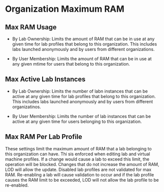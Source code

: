 # Organization Maximum RAM

## Max RAM Usage

- By Lab Ownership: Limits the amount of RAM that can be in use at any given time for lab profiles that belong to this organization. This includes labs launched anonymously and by users from different organizations. 

- By User Membership: Limits the amount of RAM that can be in use at any given mtime for users that belong to this organization. 

## Max Active Lab Instances

- By Lab Ownership: Limits the number of labn instances that can be active at any given time for lab profiles that belong to this organization. This includes labs launched anonymously and by users from different organizatinos. 

- By User Membership: Limits the number of lab instances that can be active at any given time for users belonging to this organization.

## Max RAM Per Lab Profile

These settings limit the maximum amount of RAM that a lab belonging to this organization can have. Thi sis enforced when editing lab and virtual machine profiles. If a change would cause a lab to exceed this limit, the operation will be blocked. Changes that do not increase the amount of RAM, LOD will allow the update. Disabled lab profiles are not validated for max RAM. Re-enabling a lab will cause validation to occur and if the lab profile causes the RAM limit to be exceeded, LOD will not allow the lab profile to be re-enabled.